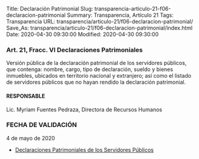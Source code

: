 Title: Declaración Patrimonial
Slug: transparencia-articulo-21-f06-declaracion-patrimonial
Summary: Transparencia, Artículo 21
Tags: Transparencia
URL: transparencia/articulo-21/f06-declaracion-patrimonial/
Save_As: transparencia/articulo-21/f06-declaracion-patrimonial/index.html
Date: 2020-04-30 09:30:00
Modified: 2020-04-30 09:30:00


### Art. 21, Fracc. VI Declaraciones Patrimoniales

Versión pública de la declaración patrimonial de los servidores públicos, que contenga: nombre, cargo, tipo de declaración, sueldo y bienes inmuebles, ubicados en territorio nacional y extranjero; así como el listado de servidores públicos que no hayan rendido la declaración patrimonial.

#### RESPONSABLE

Lic. Myriam Fuentes Pedraza, Directora de Recursos Humanos

### FECHA DE VALIDACIÓN

4 de mayo de 2020

* [Declaraciones Patrimoniales de los Servidores Públicos](https://declaranet.sefircoahuila.gob.mx/sidp/publica/?q=E0042&q2=57)


